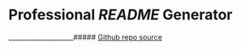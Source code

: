 # **Professional *README* Generator**

____________________##### [Github repo source](https://github.com/quicksilver524/Professional-README-Generator)



